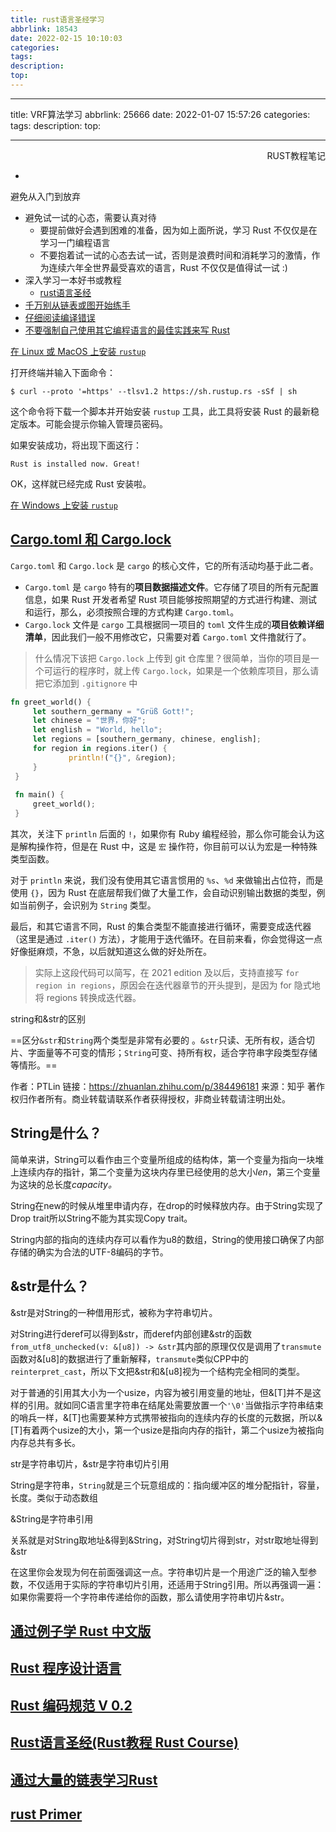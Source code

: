 ```yaml
---
title: rust语言圣经学习
abbrlink: 18543
date: 2022-02-15 10:10:03
categories:
tags:
description:
top:
---
```


---
title: VRF算法学习
abbrlink: 25666
date: 2022-01-07 15:57:26
categories:
tags:
description:
top:

---

<p align="right">RUST教程笔记</p> 

* 

<!-- more -->

避免从入门到放弃

* 避免试一试的心态，需要认真对待
  * 要提前做好会遇到困难的准备，因为如上面所说，学习 Rust 不仅仅是在学习一门编程语言
  * 不要抱着试一试的心态去试一试，否则是浪费时间和消耗学习的激情，作为连续六年全世界最受喜欢的语言，Rust 不仅仅是值得试一试 :)
* 深入学习一本好书或教程
  * [rust语言圣经](https://github.com/sunface/rust-course)
* [千万别从链表或图开始练手](https://course.rs/print.html#千万别从链表或图开始练手)
* [仔细阅读编译错误](https://course.rs/print.html#仔细阅读编译错误)
* [不要强制自己使用其它编程语言的最佳实践来写 Rust](https://course.rs/print.html#不要强制自己使用其它编程语言的最佳实践来写-rust)

[在 Linux 或 MacOS 上安装 `rustup`](https://course.rs/print.html#在-linux-或-macos-上安装-rustup)

打开终端并输入下面命令：

```console
$ curl --proto '=https' --tlsv1.2 https://sh.rustup.rs -sSf | sh
```

这个命令将下载一个脚本并开始安装 `rustup` 工具，此工具将安装 Rust 的最新稳定版本。可能会提示你输入管理员密码。

如果安装成功，将出现下面这行：

```text
Rust is installed now. Great!
```

OK，这样就已经完成 Rust 安装啦。

[在 Windows 上安装 `rustup`](https://course.rs/print.html#在-windows-上安装-rustup)

## [Cargo.toml 和 Cargo.lock](https://course.rs/print.html#cargotoml-和-cargolock)

`Cargo.toml` 和 `Cargo.lock` 是 `cargo` 的核心文件，它的所有活动均基于此二者。

- `Cargo.toml` 是 `cargo` 特有的**项目数据描述文件**。它存储了项目的所有元配置信息，如果 Rust 开发者希望 Rust 项目能够按照期望的方式进行构建、测试和运行，那么，必须按照合理的方式构建 `Cargo.toml`。
- `Cargo.lock` 文件是 `cargo` 工具根据同一项目的 `toml` 文件生成的**项目依赖详细清单**，因此我们一般不用修改它，只需要对着 `Cargo.toml` 文件撸就行了。

> 什么情况下该把 `Cargo.lock` 上传到 git 仓库里？很简单，当你的项目是一个可运行的程序时，就上传 `Cargo.lock`，如果是一个依赖库项目，那么请把它添加到 `.gitignore` 中

```rust
fn greet_world() {
     let southern_germany = "Grüß Gott!";
     let chinese = "世界，你好";
     let english = "World, hello";
     let regions = [southern_germany, chinese, english];
     for region in regions.iter() {
             println!("{}", &region);
     }
 }
 
 fn main() {
     greet_world();
 }

```

其次，关注下 `println` 后面的 `!`，如果你有 Ruby 编程经验，那么你可能会认为这是解构操作符，但是在 Rust 中，这是 `宏` 操作符，你目前可以认为宏是一种特殊类型函数。

对于 `println` 来说，我们没有使用其它语言惯用的 `%s`、`%d` 来做输出占位符，而是使用 `{}`，因为 Rust 在底层帮我们做了大量工作，会自动识别输出数据的类型，例如当前例子，会识别为 `String` 类型。

最后，和其它语言不同，Rust 的集合类型不能直接进行循环，需要变成迭代器（这里是通过 `.iter()` 方法），才能用于迭代循环。在目前来看，你会觉得这一点好像挺麻烦，不急，以后就知道这么做的好处所在。

> 实际上这段代码可以简写，在 2021 edition 及以后，支持直接写 `for region in regions`，原因会在迭代器章节的开头提到，是因为 for 隐式地将 regions 转换成迭代器。

string和&str的区别

==区分`&str`和`String`两个类型是非常有必要的 。`&str`只读、无所有权，适合切片、字面量等不可变的情形；`String`可变、持所有权，适合字符串字段类型存储等情形。==

作者：PTLin
链接：https://zhuanlan.zhihu.com/p/384496181
来源：知乎
著作权归作者所有。商业转载请联系作者获得授权，非商业转载请注明出处。



## String是什么？

简单来讲，String可以看作由三个变量所组成的结构体，第一个变量为指向一块堆上连续内存的指针，第二个变量为这块内存里已经使用的总大小*len*，第三个变量为这块的总长度*capacity。*

String在new的时候从堆里申请内存，在drop的时候释放内存。由于String实现了Drop trait所以String不能为其实现Copy trait。

String内部的指向的连续内存可以看作为u8的数组，String的使用接口确保了内部存储的确实为合法的UTF-8编码的字节。

## &str是什么？

&str是对String的一种借用形式，被称为字符串切片。

对String进行deref可以得到&str，而deref内部创建&str的函数`from_utf8_unchecked(v: &[u8]) -> &str`其内部的原理仅仅是调用了`transmute`函数对&[u8]的数据进行了重新解释，`transmute`类似CPP中的`reinterpret_cast`，所以下文把&str和&[u8]视为一个结构完全相同的类型。

对于普通的引用其大小为一个usize，内容为被引用变量的地址，但&[T]并不是这样的引用。就如同C语言里字符串在结尾处需要放置一个`'\0'`当做指示字符串结束的哨兵一样，&[T]也需要某种方式携带被指向的连续内存的长度的元数据，所以&[T]有着两个usize的大小，第一个usize是指向内存的指针，第二个usize为被指向内存总共有多长。

str是字符串切片，&str是字符串切片引用

String是字符串，`String`就是三个玩意组成的：指向缓冲区的堆分配指针，容量，长度。类似于动态数组

&String是字符串引用

关系就是对String取地址&得到&String，对String切片得到str，对str取地址得到&str





在这里你会发现为何在前面强调这一点。字符串切片是一个用途广泛的输入型参数，不仅适用于实际的字符串切片引用，还适用于String引用。所以再强调一遍：如果你需要将一个字符串传递给你的函数，那么请使用字符串切片&str。





## [通过例子学 Rust 中文版](https://rustwiki.org/zh-CN/rust-by-example/index.html)

## [Rust 程序设计语言](https://kaisery.github.io/trpl-zh-cn/title-page.html#rust-程序设计语言)

## [Rust 编码规范 V 0.2](https://rust-coding-guidelines.github.io/rust-coding-guidelines-zh/overview.html)

## [Rust语言圣经(Rust教程 Rust Course)](https://course.rs/)

## [通过大量的链表学习Rust](https://weathfold.gitbooks.io/rust-too-many-lists-zhcn/content/)

## [rust Primer](https://hardocs.com/d/rustprimer/index.html)
